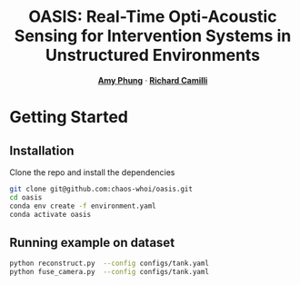 [comment]: <> (# OASIS: Real-Time Opti-Acoustic Sensing for Intervention Systems in Unstructured Environments)

<p align="center">
  <h1 align="center">OASIS: Real-Time Opti-Acoustic Sensing for Intervention Systems in Unstructured Environments</h1>
  <p align="center">
    <a href="https://amyphung.github.io/"><strong>Amy Phung</strong></a>
    ·
    <a href="https://scholar.google.com/citations?user=NBVg87gAAAAJ&hl=en"><strong>Richard Camilli</strong></a>
  </p>

<!-- [comment]: <> (  <h2 align="center">PAPER</h2>)
  <h3 align="center"><a href="https://arxiv.org/abs/2412.12392">Paper</a> | <a href="https://youtu.be/wozt71NBFTQ">Video</a> | <a href="https://edexheim.github.io/mast3r-slam/">Project Page</a></h3>
  <div align="center"></div>

<p align="center">
    <img src="./media/teaser.gif" alt="teaser" width="100%">
</p>
<br> -->

# Getting Started
## Installation

Clone the repo and install the dependencies

```bash
git clone git@github.com:chaos-whoi/oasis.git
cd oasis
conda env create -f environment.yaml
conda activate oasis
```

## Running example on dataset
```bash
python reconstruct.py  --config configs/tank.yaml
python fuse_camera.py  --config configs/tank.yaml
```
